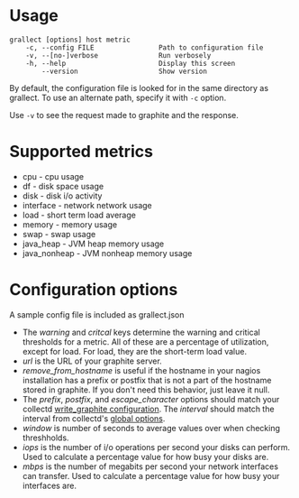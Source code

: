 # Usage

    grallect [options] host metric
        -c, --config FILE                Path to configuration file
        -v, --[no-]verbose               Run verbosely
        -h, --help                       Display this screen
            --version                    Show version

By default, the configuration file is looked for in the same directory as grallect. To use an alternate path, specify it with `-c` option.

Use `-v` to see the request made to graphite and the response.

# Supported metrics

* cpu - cpu  usage
* df - disk space usage
* disk - disk i/o activity
* interface - network network usage
* load - short term load average
* memory - memory usage
* swap - swap usage
* java\_heap - JVM heap memory usage
* java\_nonheap - JVM nonheap memory usage

# Configuration options

A sample config file is included as grallect.json

* The *warning* and *critcal* keys determine the warning and critical thresholds for a metric. All of these are a percentage of utilization, except for load. For load, they are the short-term load value.
* *url* is the URL of your graphite server.
* *remove_from_hostname* is useful if the hostname in your nagios installation has a prefix or postfix that is not a part of the hostname stored in graphite. If you don't need this behavior, just leave it null.
* The *prefix*, *postfix*, and *escape_character* options should match your collectd [write_graphite configuration](http://collectd.org/documentation/manpages/collectd.conf.5.shtml#plugin_write_graphite). The *interval* should match the interval from collectd's [global options](http://collectd.org/documentation/manpages/collectd.conf.5.shtml#global_options).
* *window* is number of seconds to average values over when checking threshholds.
* *iops*  is the number of i/o operations per second your disks can perform. Used to calculate a percentage value for how busy your disks are.
* *mbps* is the number of megabits per second your network interfaces can transfer. Used to calculate a percentage value for how busy your interfaces are.
